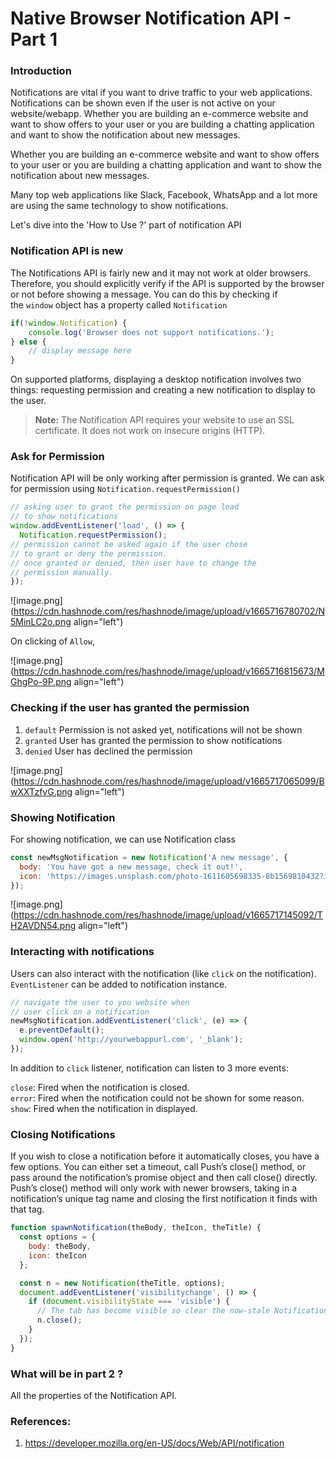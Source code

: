 # Native Browser Notification API - Part 1

### Introduction

Notifications are vital if you want to drive traffic to your web applications. Notifications can be shown even if the user is not active on your website/webapp.  Whether you are building an e-commerce website and want to show offers to your user or you are building a chatting application and want to show the notification about new messages.

Whether you are building an e-commerce website and want to show offers to your user or you are building a chatting application and want to show the notification about new messages.  
  
Many top web applications like Slack, Facebook, WhatsApp and a lot more are using the same technology to show notifications.  

Let's dive into the 'How to Use ?' part of notification API

### Notification API is new

The Notifications API is fairly new and it may not work at older browsers. Therefore, you should explicitly verify if the API is supported by the browser or not before showing a message. You can do this by checking if the `window` object has a property called `Notification`

```javascript
if(!window.Notification) {
    console.log('Browser does not support notifications.');
} else {
    // display message here
}
```

On supported platforms, displaying a desktop notification involves two things: requesting permission and creating a new notification to display to the user.

> **Note:** The Notification API requires your website to use an SSL certificate. It does not work on insecure origins (HTTP).

### Ask for Permission
Notification API will be only working after permission is granted. We can ask for permission using `Notification.requestPermission()`

```javascript
// asking user to grant the permission on page load
// to show notifications
window.addEventListener('load', () => {
  Notification.requestPermission();
// permission cannot be asked again if the user chose
// to grant or deny the permission.
// once granted or denied, then user have to change the
// permission manually.
});
```


![image.png](https://cdn.hashnode.com/res/hashnode/image/upload/v1665716780702/N5MinLC2o.png align="left")

On clicking of `Allow`, 


![image.png](https://cdn.hashnode.com/res/hashnode/image/upload/v1665716815673/MGhgPo-9P.png align="left")

### Checking if the user has granted the permission
1. `default`  Permission is not asked yet, notifications will not be shown
2. `granted` User has granted the permission to show notifications
3. `denied` User has declined the permission


![image.png](https://cdn.hashnode.com/res/hashnode/image/upload/v1665717065099/BwXXTzfvG.png align="left")


### Showing Notification

For showing notification, we can use Notification class

```javascript
const newMsgNotification = new Notification('A new message', {
  body: 'You have got a new message, check it out!',
  icon: 'https://images.unsplash.com/photo-1611605698335-8b1569810432?ixid=MnwxMjA3fDB8MHxzZWFyY2h8N3x8aWNvbnN8ZW58MHx8MHx8&ixlib=rb-1.2.1&auto=format&fit=crop&w=500&q=60',
});
```


![image.png](https://cdn.hashnode.com/res/hashnode/image/upload/v1665717145092/TH2AVDN54.png align="left")


### Interacting with notifications

Users can also interact with the notification (like `click` on the notification).  `EventListener` can be added to notification instance.

```javascript
// navigate the user to you website when
// user click on a notification
newMsgNotification.addEventListener('click', (e) => {
  e.preventDefault();
  window.open('http://yourwebappurl.com', '_blank');
});
```

In addition to `click` listener, notification can listen to 3 more events:  
  
`close`: Fired when the notification is closed.  
`error`: Fired when the notification could not be shown for some reason.  
`show`: Fired when the notification in displayed.

### Closing Notifications

If you wish to close a notification before it automatically closes, you have a few options. You can either set a timeout, call Push’s close() method, or pass around the notification’s promise object and then call close() directly. Push’s close() method will only work with newer browsers, taking in a notification’s unique tag name and closing the first notification it finds with that tag.

```javascript
function spawnNotification(theBody, theIcon, theTitle) {
  const options = {
    body: theBody,
    icon: theIcon
  };

  const n = new Notification(theTitle, options);
  document.addEventListener('visibilitychange', () => {
    if (document.visibilityState === 'visible') {
      // The tab has become visible so clear the now-stale Notification.
      n.close();
    }
  });
}
```

### What will be in part 2 ?

All the properties of the Notification API. 

### References: 
1. https://developer.mozilla.org/en-US/docs/Web/API/notification